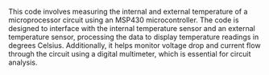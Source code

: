This code involves measuring the internal and external temperature of a microprocessor circuit using an MSP430 microcontroller.
The code is designed to interface with the internal temperature sensor and an external temperature sensor, processing the data to display temperature readings in degrees Celsius.
Additionally, it helps monitor voltage drop and current flow through the circuit using a digital multimeter, which is essential for circuit analysis.
